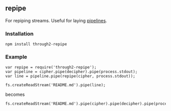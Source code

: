 ## repipe

For repiping streams. Useful for laying [pipelines](https://github.com/lukeburns/pipeline).

### Installation
```
npm install through2-repipe
```
### Example
```
var repipe = require('through2-repipe');
var pipeline = cipher.pipe(decipher).pipe(process.stdout);
var line = pipeline.pipe(repipe(cipher, process.stdout));
    
fs.createReadStream('README.md').pipe(line);
```
becomes
```
fs.createReadStream('README.md').pipe(cipher).pipe(decipher).pipe(process.stdout);
```